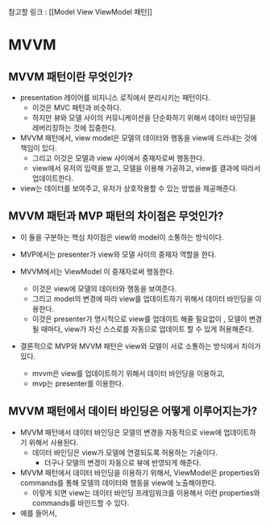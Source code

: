 
참고할 링크 : [[Model View ViewModel 패턴]]

# MVVM 

## MVVM 패턴이란 무엇인가? 

- presentation 레이어를 비지니스 로직에서 분리시키는 패턴이다. 
	- 이것은 MVC 패턴과 비슷하다. 
	- 하지만 뷰와 모델 사이의 커뮤니케이션을 단순화하기 위해서 데이터 바인딩을 레버리징하는 것에 집중한다. 
- MVVM 패턴에서, view model은 모델의 데이터와 행동을 view에 드러내는 것에 책임이 있다. 
	- 그리고 이것은 모델과 view 사이에서 중재자로써 행동한다.
	- view에서 유저의 입력을 받고, 모델을 이용해 가공하고, view를 결과에 따라서 업데이트한다. 
- view는 데이터를 보여주고, 유저가 상호작용할 수 있는 방법을 제공해준다. 


## MVVM 패턴과 MVP 패턴의 차이점은 무엇인가? 

- 이 둘을 구분하는 핵심 차이점은 view와 model이 소통하는 방식이다. 

- MVP에서는 presenter가 view와 모델 사이의 중재자 역할을 한다. 
- MVVM에서는 ViewModel 이 중재자로써 행동한다. 
	- 이것은 view에 모델의 데이터와 행동을 보여준다. 
	- 그리고 model의 변경에 따라 view를 업데이트하기 위해서 데이터 바인딩을 이용한다.
	- 이것은 presenter가 명시적으로 view를 업데이트 해줄 필요없이 , 모델이 변경될 때마다, view가 자신 스스로를 자동으로 업데이트 할 수 있게 허용해준다. 
- 결론적으로 MVP와 MVVM 패턴은 view와 모델이 서로 소통하는 방식에서 차이가 있다. 
	- mvvm은 view를 업데이트하기 위해서 데이터 바인딩을 이용하고, 
	- mvp는 presenter를 이용한다.


## MVVM 패턴에서 데이터 바인딩은 어떻게 이루어지는가? 

- MVVM 패턴에서 데이터 바인딩은 모델의 변경을 자동적으로 view에 업데이트하기 위해서 사용된다. 
	- 데이터 바인딩은 view가 모델에 연결되도록 허용하는 기술이다. 
		- 더구나 모델의 변경이 자동으로 뷰에 반영되게 해준다. 
- MVVM 패턴에서 데이터 바인딩을 이용하기 위해서, ViewModel은 properties와 commands를 통해 모델의 데이터와 행동을 view에 노출해야한다.
	- 이렇게 되면 view는 데이터 바인딩 프레임워크를 이용해서 이런 properties와 commands를 바인드할 수 있다.
- 예를 들어서, 